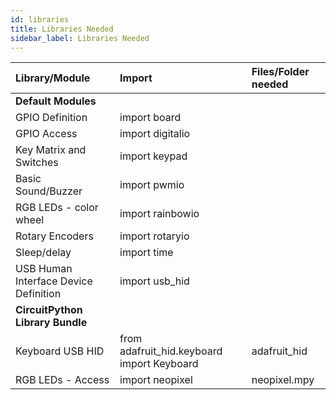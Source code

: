```yaml
---
id: libraries
title: Libraries Needed
sidebar_label: Libraries Needed
---
```


| **Library/Module**                                                   |  Import             | Files/Folder needed |
| :------------------------------------------------------------------- |  :-------           |  :-------    | 
| **Default Modules**                                                  |                     |              |
| GPIO Definition                                                      |  import board       |              |
| GPIO Access                                                          |  import digitalio   |              |
| Key Matrix and Switches                                              |  import keypad      |              |
| Basic Sound/Buzzer                                                   |  import pwmio       |              |
| RGB LEDs - color wheel                                               |  import rainbowio   |              |
| Rotary Encoders                                                      |  import rotaryio    |              |
| Sleep/delay                                                          |  import time        |              |
| USB Human Interface Device Definition                                |  import usb_hid     |              |
|  **CircuitPython Library Bundle**                                    |                     |              |
| Keyboard USB HID                                                     |  from adafruit_hid.keyboard import Keyboard    | adafruit_hid |
| RGB LEDs - Access                                                    |  import neopixel    | neopixel.mpy |



